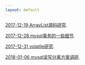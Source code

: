 ```yaml
---
layout: default
---
```


[2017-12-19 ArrayList源码研究](posts/2017-12-19).

[2017-12-28 mysql事务的一些细节](posts/2017-12-28).

[2017-12-31 volatile研究](posts/2017-12-28).

[2018-01-06 mysql读写分离方案调研](posts/2018-01-06).
